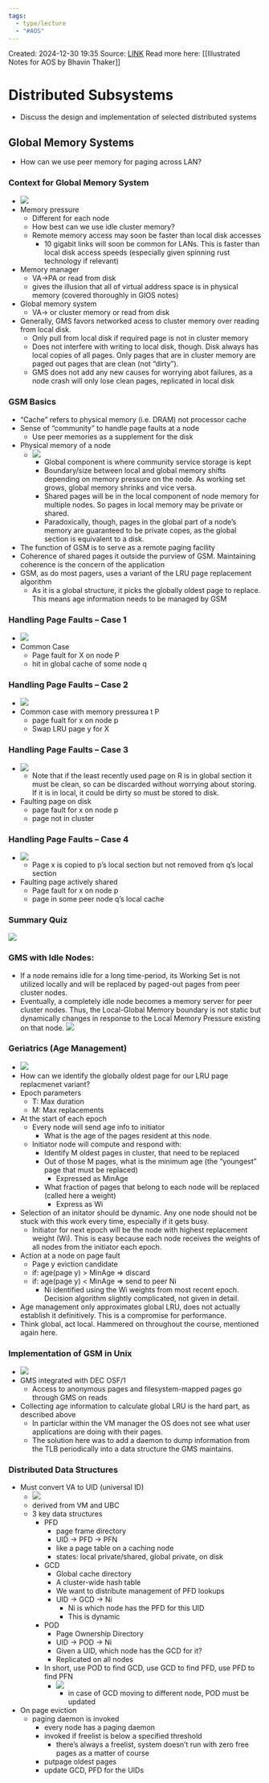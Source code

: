 ```yaml
---
tags:
  - type/lecture
  - "#AOS"
---
```

Created: 2024-12-30 19:35
Source: [LINK](https://andrewrepp.com/aos_lec_L07)
Read more here: [[Illustrated Notes for AOS by Bhavin Thaker]]

# Distributed Subsystems

- Discuss the design and implementation of selected distributed systems

## Global Memory Systems

- How can we use peer memory for paging across LAN?

### Context for Global Memory System
- ![](/img/L07a_distributed_memory_systems_1.png)
- Memory pressure
    - Different for each node
    - How best can we use idle cluster memory?
    - Remote memory access may soon be faster than local disk accesses
        - 10 gigabit links will soon be common for LANs. This is faster than local disk access speeds (especially given spinning rust technology if relevant)
- Memory manager
    - VA->PA or read from disk
    - gives the illusion that all of virtual address space is in physical memory (covered thoroughly in GIOS notes)
- Global memory system
    - VA-> or cluster memory or read from disk
- Generally, GMS favors networked acess to cluster memory over reading from local disk.
    - Only pull from local disk if required page is not in cluster memory
    - Does not interfere with writing to local disk, though. Disk always has local copies of all pages. Only pages that are in cluster memory are paged out pages that are clean (not “dirty”).
    - GMS does not add any new causes for worrying abot failures, as a node crash will only lose clean pages, replicated in local disk

### GSM Basics

- “Cache” refers to physical memory (i.e. DRAM) not processor cache
- Sense of “community” to handle page faults at a node
    - Use peer memories as a supplement for the disk
- Physical memory of a node
	- ![](/img/L07a_distributed_memory_systems_2.png)
		- Global component is where community service storage is kept
        - Boundary/size between local and global memory shifts depending on memory pressure on the node. As working set grows, global memory shrinks and vice versa.
        - Shared pages will be in the local component of node memory for multiple nodes. So pages in local memory may be private or shared.
        - Paradoxically, though, pages in the global part of a node’s memory are guaranteed to be private copes, as the global section is equivalent to a disk.
- The function of GSM is to serve as a remote paging facility
- Coherence of shared pages it outside the purview of GSM. Maintaining coherence is the concern of the application
- GSM, as do most pagers, uses a variant of the LRU page replacement algorithm
    - As it is a global structure, it picks the globally oldest page to replace. This means age information needs to be managed by GSM

### Handling Page Faults – Case 1
- ![](/img/L07a_distributed_memory_systems_3.png)
- Common Case
    - Page fault for X on node P
    - hit in global cache of some node q

### Handling Page Faults – Case 2
- ![](/img/L07a_distributed_memory_systems_4.png)
- Common case with memory pressurea t P
    - page fualt for x on node p
    - Swap LRU page y for X

### Handling Page Faults – Case 3
- ![](/img/L07a_distributed_memory_systems_5.png)
	- Note that if the least recently used page on R is in global section it must be clean, so can be discarded without worrying about storing. If it is in local, it could be dirty so must be stored to disk.
- Faulting page on disk
    - page fault for x on node p
    - page not in cluster

### Handling Page Faults – Case 4
- ![](/img/L07a_distributed_memory_systems_6.png)
	- Page x is copied to p’s local section but not removed from q’s local section
- Faulting page actively shared
    - Page fault for x on node p
    - page in some peer node q’s local cache

### Summary Quiz
![](/img/L07a_distributed_memory_systems_7.png)

### GMS with Idle Nodes:

- If a node remains idle for a long time-period, its Working Set is not utilized locally and will be replaced by paged-out pages from peer cluster nodes.
- Eventually, a completely idle node becomes a memory server for peer cluster nodes. Thus, the Local-Global Memory boundary is not static but dynamically changes in response to the Local Memory Pressure existing on that node.
![](/img/P07a_gms_with_idle_nodes.png)

### Geriatrics (Age Management)
- ![](/img/L07a_distributed_memory_systems_8.png)
- How can we identify the globally oldest page for our LRU page replacmenet variant?
- Epoch parameters
    - T: Max duration
    - M: Max replacements
- At the start of each epoch
    - Every node will send age info to initiator
        - What is the age of the pages resident at this node.
    - Initiator node will compute and respond with:
        - Identify M oldest pages in cluster, that need to be replaced
        - Out of those M pages, what is the minimum age (the “youngest” page that must be replaced)
            - Expressed as MinAge
        - What fraction of pages that belong to each node will be replaced (called here a weight)
            - Express as Wi
- Selection of an initator should be dynamic. Any one node should not be stuck with this work every time, especially if it gets busy.
    - Initiator for next epoch will be the node with highest replacement weight (Wi). This is easy because each node receives the weights of all nodes from the initiator each epoch.
- Action at a node on page fault
    - Page y eviction candidate
    - if: age(page y) > MinAge => discard
    - if: age(page y) < MinAge => send to peer Ni
        - Ni identified using the Wi weights from most recent epoch. Decision algorithm slightly complicated, not given in detail.
- Age management only approximates global LRU, does not actually establish it definitively. This is a compromise for performance.
- Think global, act local. Hammered on throughout the course, mentioned again here.

### Implementation of GSM in Unix
- ![](/img/L07a_distributed_memory_systems_9.png)
- GMS integrated with DEC OSF/1
    - Access to anonymous pages and filesystem-mapped pages go through GMS on reads
- Collecting age information to calculate global LRU is the hard part, as described above
    - In particlar within the VM manager the OS does not see what user applications are doing with their pages.
    - The solution here was to add a daemon to dump information from the TLB periodically into a data structure the GMS maintains.

### Distributed Data Structures

- Must convert VA to UID (universal ID)
	- ![](/img/L07a_distributed_memory_systems_10.png)
	- derived from VM and UBC
	- 3 key data structures
	    - PFD
	        - page frame directory
	        - UID -> PFD -> PFN
	        - like a page table on a caching node
	        - states: local private/shared, global private, on disk
	    - GCD
	        - Global cache directory
	        - A cluster-wide hash table
	        - We want to distribute management of PFD lookups
	        - UID -> GCD -> Ni
	            - Ni is which node has the PFD for this UID
	            - This is dynamic
	    - POD
	        - Page Ownership Directory
	        - UID -> POD -> Ni
	        - Given a UID, which node has the GCD for it?
	        - Replicated on all nodes
	    - In short, use POD to find GCD, use GCD to find PFD, use PFD to find PFN
		    - ![](/img/L07a_distributed_memory_systems_11.png)
			    - in case of GCD moving to different node, POD must be updated
- On page eviction
    - paging daemon is invoked
        - every node has a paging daemon
        - invoked if freelist is below a specified threshold
            - there’s always a freelist, system doesn’t run with zero free pages as a matter of course
        - putpage oldest pages
        - update GCD, PFD for the UIDs